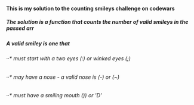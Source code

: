#### This is my solution to the counting smileys challenge on codewars

##### The solution is a function that counts the number of valid smileys in the passed arr
##### A valid smiley is one that

###### ··* must start with a two eyes (:) or winked eyes (;)

###### ··* may have a nose - a valid nose is (-) or (~)

###### ··* must have a smiling mouth ()) or 'D'